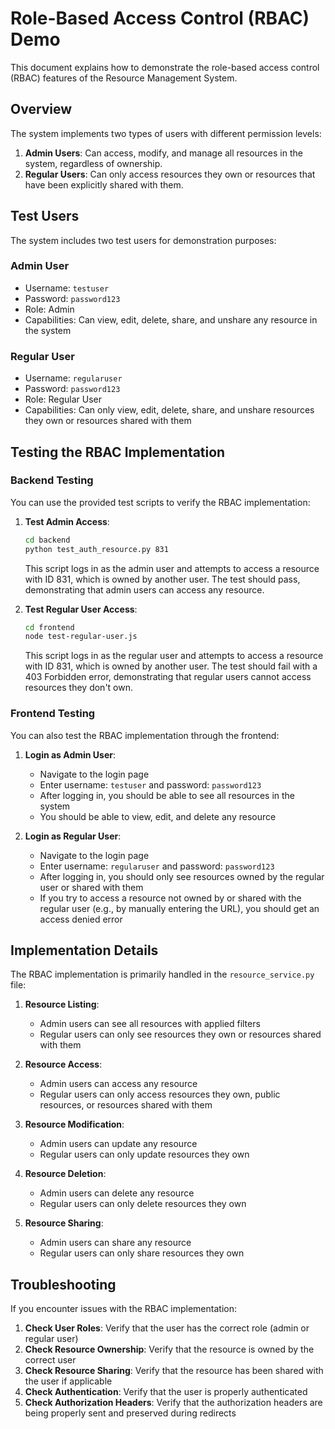 # Role-Based Access Control (RBAC) Demo

This document explains how to demonstrate the role-based access control (RBAC) features of the Resource Management System.

## Overview

The system implements two types of users with different permission levels:

1. **Admin Users**: Can access, modify, and manage all resources in the system, regardless of ownership.
2. **Regular Users**: Can only access resources they own or resources that have been explicitly shared with them.

## Test Users

The system includes two test users for demonstration purposes:

### Admin User
- Username: `testuser`
- Password: `password123`
- Role: Admin
- Capabilities: Can view, edit, delete, share, and unshare any resource in the system

### Regular User
- Username: `regularuser`
- Password: `password123`
- Role: Regular User
- Capabilities: Can only view, edit, delete, share, and unshare resources they own or resources shared with them

## Testing the RBAC Implementation

### Backend Testing

You can use the provided test scripts to verify the RBAC implementation:

1. **Test Admin Access**:
   ```bash
   cd backend
   python test_auth_resource.py 831
   ```
   This script logs in as the admin user and attempts to access a resource with ID 831, which is owned by another user. The test should pass, demonstrating that admin users can access any resource.

2. **Test Regular User Access**:
   ```bash
   cd frontend
   node test-regular-user.js
   ```
   This script logs in as the regular user and attempts to access a resource with ID 831, which is owned by another user. The test should fail with a 403 Forbidden error, demonstrating that regular users cannot access resources they don't own.

### Frontend Testing

You can also test the RBAC implementation through the frontend:

1. **Login as Admin User**:
   - Navigate to the login page
   - Enter username: `testuser` and password: `password123`
   - After logging in, you should be able to see all resources in the system
   - You should be able to view, edit, and delete any resource

2. **Login as Regular User**:
   - Navigate to the login page
   - Enter username: `regularuser` and password: `password123`
   - After logging in, you should only see resources owned by the regular user or shared with them
   - If you try to access a resource not owned by or shared with the regular user (e.g., by manually entering the URL), you should get an access denied error

## Implementation Details

The RBAC implementation is primarily handled in the `resource_service.py` file:

1. **Resource Listing**:
   - Admin users can see all resources with applied filters
   - Regular users can only see resources they own or resources shared with them

2. **Resource Access**:
   - Admin users can access any resource
   - Regular users can only access resources they own, public resources, or resources shared with them

3. **Resource Modification**:
   - Admin users can update any resource
   - Regular users can only update resources they own

4. **Resource Deletion**:
   - Admin users can delete any resource
   - Regular users can only delete resources they own

5. **Resource Sharing**:
   - Admin users can share any resource
   - Regular users can only share resources they own

## Troubleshooting

If you encounter issues with the RBAC implementation:

1. **Check User Roles**: Verify that the user has the correct role (admin or regular user)
2. **Check Resource Ownership**: Verify that the resource is owned by the correct user
3. **Check Resource Sharing**: Verify that the resource has been shared with the user if applicable
4. **Check Authentication**: Verify that the user is properly authenticated
5. **Check Authorization Headers**: Verify that the authorization headers are being properly sent and preserved during redirects
